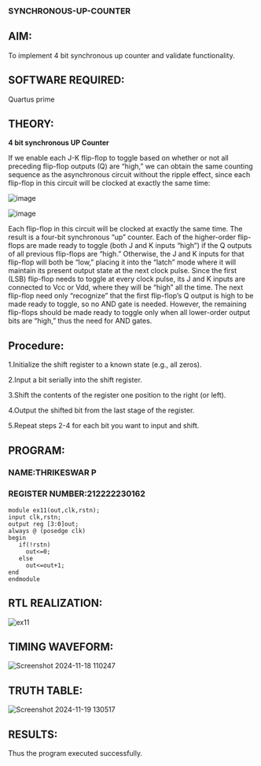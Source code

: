 ### SYNCHRONOUS-UP-COUNTER

## AIM:

To implement 4 bit synchronous up counter and validate functionality.

## SOFTWARE REQUIRED:

Quartus prime

## THEORY:

**4 bit synchronous UP Counter**

If we enable each J-K flip-flop to toggle based on whether or not all preceding flip-flop outputs (Q) are “high,” we can obtain the same counting sequence as the asynchronous circuit without the ripple effect, since each flip-flop in this circuit will be clocked at exactly the same time:

![image](https://github.com/naavaneetha/SYNCHRONOUS-UP-COUNTER/assets/154305477/d5db3fa0-e413-404c-b80e-b2f39d82e7e8)


![image](https://github.com/naavaneetha/SYNCHRONOUS-UP-COUNTER/assets/154305477/52cb61eb-d04b-442d-810c-31185a68410b)

Each flip-flop in this circuit will be clocked at exactly the same time.
The result is a four-bit synchronous “up” counter. Each of the higher-order flip-flops are made ready to toggle (both J and K inputs “high”) if the Q outputs of all previous flip-flops are “high.”
Otherwise, the J and K inputs for that flip-flop will both be “low,” placing it into the “latch” mode where it will maintain its present output state at the next clock pulse.
Since the first (LSB) flip-flop needs to toggle at every clock pulse, its J and K inputs are connected to Vcc or Vdd, where they will be “high” all the time.
The next flip-flop need only “recognize” that the first flip-flop’s Q output is high to be made ready to toggle, so no AND gate is needed.
However, the remaining flip-flops should be made ready to toggle only when all lower-order output bits are “high,” thus the need for AND gates.

## Procedure:

1.Initialize the shift register to a known state (e.g., all zeros).

2.Input a bit serially into the shift register.

3.Shift the contents of the register one position to the right (or left).

4.Output the shifted bit from the last stage of the register.

5.Repeat steps 2-4 for each bit you want to input and shift.

## PROGRAM:
### NAME:THRIKESWAR P
### REGISTER NUMBER:212222230162

```
module ex11(out,clk,rstn);
input clk,rstn;
output reg [3:0]out;
always @ (posedge clk)
begin 
   if(!rstn)
     out<=0;
   else
     out<=out+1;
end
endmodule
```
## RTL REALIZATION:
![ex11](https://github.com/user-attachments/assets/16469ee4-5a89-4e49-991f-16fd56471b3d)

## TIMING WAVEFORM:
![Screenshot 2024-11-18 110247](https://github.com/user-attachments/assets/a7708bec-1c36-42ce-a738-69d15cbb3128)

## TRUTH TABLE:
![Screenshot 2024-11-19 130517](https://github.com/user-attachments/assets/89828383-805e-40be-b46c-2ca19a47e07f)

## RESULTS:
Thus the program executed successfully.
